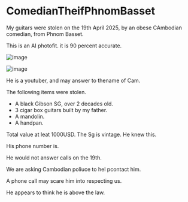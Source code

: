 # ComedianTheifPhnomBasset

My guitars were stolen on the 19th April 2025, by an obese CAmbodian comedian, from Phnom Basset.

This is an AI photofit. it is 90 percent accurate. 

![image](https://github.com/user-attachments/assets/1e7b9b18-c799-4e71-a61d-158d7b9f198e)


![image](https://github.com/user-attachments/assets/0dc4e7c0-b5d4-4298-b3b0-a186d13cf01e)

He is a youtuber, and may answer to thename of Cam. 

The following items were stolen. 

- A black Gibson SG, over 2 decades old.
- 3 cigar box guitars built by my father. 
- A mandolin.
- A handpan.

Total value at leat 1000USD. The Sg is vintage. He knew this. 

His phone number is.

He would not answer calls on the 19th. 

We are asking Cambodian poliuce to hel pcontact him. 

A phone call may scare him into respecting us.

He appears to think he is above the law.

